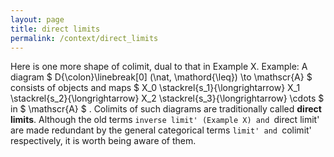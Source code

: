```yaml
---
layout: page
title: direct limits
permalink: /context/direct_limits
---
```

Here is one more shape of colimit, dual to that in Example X. Example: A diagram $ D{\colon}\linebreak[0] (\nat, \mathord{\leq}) \to \mathscr{A} $ consists of objects and maps $ X_0 \stackrel{s_1}{\longrightarrow} X_1 \stackrel{s_2}{\longrightarrow} X_2 \stackrel{s_3}{\longrightarrow} \cdots $ in $ \mathscr{A} $ . Colimits of such diagrams are traditionally called **direct limits**. Although the old terms `inverse limit' (Example X) and `direct limit' are made redundant by the general categorical terms `limit' and `colimit' respectively, it is worth being aware of them.
